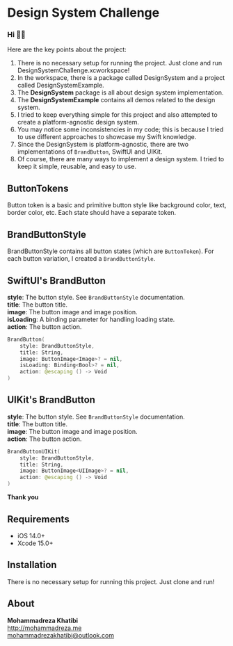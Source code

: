 # Design System Challenge

### Hi 👋🏼
Here are the key points about the project:

1. There is no necessary setup for running the project. Just clone and run DesignSystemChallenge.xcworkspace!
2. In the workspace, there is a package called DesignSystem and a project called DesignSystemExample.
3. The **DesignSystem** package is all about design system implementation.
3. The **DesignSystemExample** contains all demos related to the design system.
4. I tried to keep everything simple for this project and also attempted to create a platform-agnostic design system.
6. You may notice some inconsistencies in my code; this is because I tried to use different approaches to showcase my Swift knowledge.
7. Since the DesignSystem is platform-agnostic, there are two implementations of `BrandButton`, SwiftUI and UIKit.
8. Of course, there are many ways to implement a design system. I tried to keep it simple, reusable, and easy to use.

## **ButtonTokens**
Button token is a basic and primitive button style like background color, text, border color, etc. Each state should have a separate token.

## **BrandButtonStyle**
BrandButtonStyle contains all button states (which are `ButtonToken`). For each button variation, I created a `BrandButtonStyle`.


## **SwiftUI's BrandButton**

**style**: The button style. See `BrandButtonStyle` documentation.<br/>
**title**: The button title.<br/>
**image**: The button image and image position.<br/>
**isLoading**: A binding parameter for handling loading state.<br/>
**action**: The button action.<br/>

```swift
BrandButton(
    style: BrandButtonStyle,
    title: String,
    image: ButtonImage<Image>? = nil,
    isLoading: Binding<Bool>? = nil,
    action: @escaping () -> Void
)
```

## **UIKit's BrandButton**

**style**: The button style. See `BrandButtonStyle` documentation.<br/>
**title**: The button title.<br/>
**image**: The button image and image position.<br/>
**action**: The button action.

```swift
BrandButtonUIKit(
    style: BrandButtonStyle, 
    title: String, 
    image: ButtonImage<UIImage>? = nil, 
    action: @escaping () -> Void
)
```

**Thank you**


## **Requirements**
* iOS 14.0+
* Xcode 15.0+


## **Installation**
There is no necessary setup for running this project. Just clone and run!


## About

**Mohammadreza Khatibi** <br />
http://mohammadreza.me <br />
mohammadrezakhatibi@outlook.com <br />